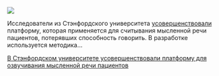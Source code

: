<!--2025-08-15 12:31:51-->
<div class="yb">
  <div class="rss habr"><img src="https://habrastorage.org/getpro/habr/upload_files/f5b/559/a84/f5b559a849da5cb1f2351ccfbe575e93.jpg" /><p>Исследователи из&nbsp;Стэнфордского университета <a href="https://www.scientificamerican.com/article/new-brain-device-is-first-to-read-out-inner-speech/" rel="noopener noreferrer nofollow">усовершенствовали</a> платформу, которая применяется для&nbsp;считывания мысленной речи пациентов, потерявших способность говорить. В&nbsp;разработке используется методика... <p class="titl"><a href="https://habr.com/ru/news/937548/?utm_source=habrahabr&utm_medium=rss&utm_campaign=937548">В Стэнфордском университете усовершенствовали платформу для озвучивания мысленной речи пациентов</a></p></div>
</div>
